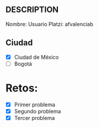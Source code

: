 ## DESCRIPTION

Nombre:
Usuario Platzi: afvalenciab

## Ciudad
- [x] Ciudad de México
- [ ] Bogotá

# Retos:
  - [x] Primer problema
  - [x] Segundo problema
  - [x] Tercer problema
